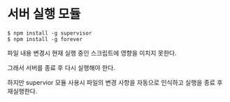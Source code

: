 # 서버 실행 모듈

```
$ npm install -g supervisor
$ npm install -g forever
```

파일 내용 변경시 현재 실행 중인 스크립트에 영향을 미치지 못한다.

그래서 서버를 종료 후 다시 실행해야 한다.

하지만 supervior 모듈 사용시 파일의 변경 사항을 자동으로 인식하고 실행을 종료 후 재실행한다.
